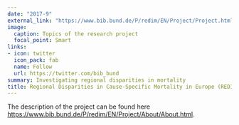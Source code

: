 ```yaml
---
date: "2017-9"
external_link: "https://www.bib.bund.de/P/redim/EN/Project/Project.html"
image:
  caption: Topics of the research project
  focal_point: Smart
links:
- icon: twitter
  icon_pack: fab
  name: Follow
  url: https://twitter.com/bib_bund
summary: Investigating regional disparities in mortality
title: Regional Disparities in Cause-Specific Mortality in Europe (REDIM)
---
```

The description of the project can be found here https://www.bib.bund.de/P/redim/EN/Project/About/About.html.